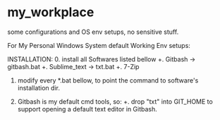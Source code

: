 my_workplace
============

some configurations and OS env setups, no sensitive stuff.



For My Personal Windows System default Working Env setups:

INSTALLATION:
0. install all Softwares listed bellow
	+. Gitbash -> gitbash.bat
	+. Sublime_text -> txt.bat
	+. 7-Zip

1. modify every *.bat bellow, to point the command to software's installation dir.

2. Gitbash is my default cmd tools, so:
	+. drop "txt" into GIT_HOME to support opening a default text editor in Gitbash.

